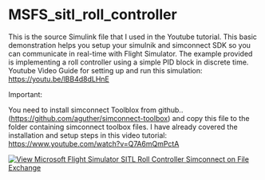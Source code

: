 # MSFS_sitl_roll_controller




This is the source Simulink file that I used in the Youtube tutorial. 
This basic demonstration helps you setup your simulnik and simconnect SDK so you can communicate in real-time with Flight Simulator. 
The example provided is  implementing a roll controller using a simple PID block in discrete time.
Youtube Video Guide for setting up and run this simulation:
https://youtu.be/lBB4d8dLHnE



Important:

You need to install simconnect Toolblox from github.. (https://github.com/aguther/simconnect-toolbox)
and copy this file to the folder containing simconnect toolbox files.
I have already covered the installation and setup steps in this video tutorial:
https://www.youtube.com/watch?v=Q7A6mQmPctA




[![View Microsoft Flight Simulator SITL Roll Controller Simconnect on File Exchange](https://www.mathworks.com/matlabcentral/images/matlab-file-exchange.svg)](https://www.mathworks.com/matlabcentral/fileexchange/112235-microsoft-flight-simulator-sitl-roll-controller-simconnect)
